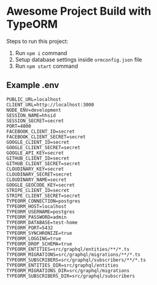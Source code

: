 # Awesome Project Build with TypeORM

Steps to run this project:

1. Run `npm i` command
2. Setup database settings inside `ormconfig.json` file
3. Run `npm start` command

## Example .env

```
PUBLIC_URL=localhost
CLIENT_URL=http://localhost:3000
NODE_ENV=development
SESSION_NAME=hhsid
SESSION_SECRET=secret
PORT=4000
FACEBOOK_CLIENT_ID=secret
FACEBOOK_CLIENT_SECRET=secret
GOOGLE_CLIENT_ID=secret
GOOGLE_CLIENT_SECRET=secret
GOOGLE_API_KEY=secret
GITHUB_CLIENT_ID=secret
GITHUB_CLIENT_SECRET=secret
CLOUDINARY_KEY=secret
CLOUDINARY_SECRET=secret
CLOUDINARY_NAME=secret
GOOGLE_GEOCODE_KEY=secret
STRIPE_CLIENT_ID=secret
STRIPE_CLIENT_SECRET=secret
TYPEORM_CONNECTION=postgres
TYPEORM_HOST=localhost
TYPEORM_USERNAME=postgres
TYPEORM_PASSWORD=admin
TYPEORM_DATABASE=test-home
TYPEORM_PORT=5432
TYPEORM_SYNCHRONIZE=true
TYPEORM_LOGGING=true
TYPEORM_DROP_SCHEMA=true
TYPEORM_ENTITIES=src/graphql/entities/**/*.ts
TYPEORM_MIGRATIONS=src/graphql/migrations/**/*.ts
TYPEORM_SUBSCRIBERS=src/graphql/subscribers/**/*.ts
TYPEORM_ENTITIES_DIR=src/graphql/entities
TYPEORM_MIGRATIONS_DIR=src/graphql/migrations
TYPEORM_SUBSCRIBERS_DIR=src/graphql/subscribers
```
